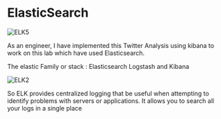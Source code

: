 # ElasticSearch


![ELK5](https://user-images.githubusercontent.com/43398380/59552509-89747f80-8fa5-11e9-8be7-fcb5e8b3b799.JPG)


As an engineer, I have implemented this Twitter Analysis using kibana to work on this lab which have used Elasticsearch.

The elastic Family or stack :  Elasticsearch Logstash and Kibana

![ELK2](https://user-images.githubusercontent.com/43398380/59552537-fab43280-8fa5-11e9-90ba-2de97de114ac.JPG)


So ELK provides centralized logging that be useful when attempting to identify problems with servers or applications. It allows you to search all your logs in a single place
